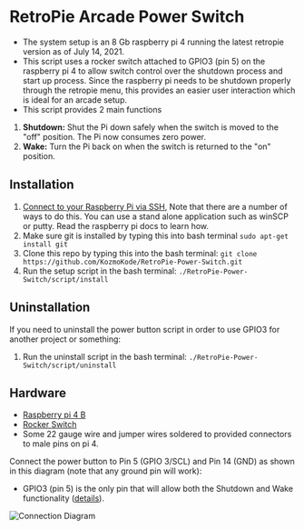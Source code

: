 # RetroPie Arcade Power Switch
* The system setup is an 8 Gb  raspberry pi 4 running the latest retropie version as of July 14, 2021.
* This script uses a rocker switch attached to GPIO3 (pin 5) on the raspberry pi 4 to allow switch control over the shutdown process and start up process. Since the raspberry pi needs to be shutdown properly through the retropie menu, this provides an easier user interaction which is ideal for an arcade setup. 
* This script provides 2 main functions
1. **Shutdown:** Shut the Pi down safely when the switch is moved to the "off" position. The Pi now consumes zero power.
2. **Wake:** Turn the Pi back on when the switch is returned to the "on" position.

## Installation

1. [Connect to your Raspberry Pi via SSH](https://www.raspberrypi.org/documentation/remote-access/ssh/), 
Note that there are a number of ways to do this. You can use a stand alone application such as winSCP or putty. Read the raspberry pi docs to learn how. 
2. Make sure git is installed by typing this into bash terminal `sudo apt-get install git`
3. Clone this repo by typing this into the bash terminal: `git clone https://github.com/KozmoKode/RetroPie-Power-Switch.git`
4. Run the setup script in the bash terminal: `./RetroPie-Power-Switch/script/install`

## Uninstallation

If you need to uninstall the power button script in order to use GPIO3 for another project or something:

1. Run the uninstall script in the bash terminal: `./RetroPie-Power-Switch/script/uninstall`

## Hardware

* [Raspberry pi 4 B](https://www.amazon.com/Vilros-Raspberry-Complete-Desktop-Keyboard/dp/B08B1792CL/ref=sr_1_20?dchild=1&keywords=raspberry+pi+4+vilros&qid=1626292183&sr=8-20) 
* [Rocker Switch](https://www.amazon.com/DaierTek-Rocker-Switch-Household-Appliances/dp/B07S1MV462/ref=sr_1_13?crid=RHIY2XUYRN78&dchild=1&keywords=rocker+switch&qid=1626291624&sprefix=rocker+sw%2Caps%2C196&sr=8-13) 
* Some 22 gauge wire and jumper wires soldered to provided connectors to male pins on pi 4. 

Connect the power button to Pin 5 (GPIO 3/SCL) and Pin 14 (GND) as shown in this diagram (note that any ground pin will work):

* GPIO3 (pin 5) is the only pin that will allow both the Shutdown and Wake functionality ([details](https://pinout.xyz/pinout/i2c)).


![Connection Diagram](https://raw.githubusercontent.com/KozmoKode/RetroPie-Power-Switch/master/diagrams/powerbutton.png)
